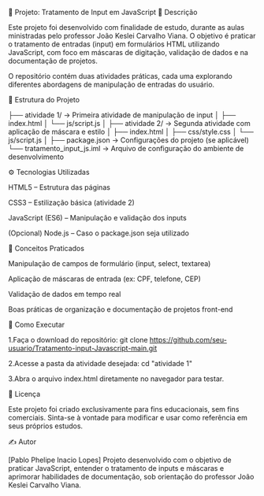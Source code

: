 🧠 Projeto: Tratamento de Input em JavaScript
📘 Descrição

Este projeto foi desenvolvido com finalidade de estudo, durante as aulas ministradas pelo professor João Keslei Carvalho Viana.
O objetivo é praticar o tratamento de entradas (input) em formulários HTML utilizando JavaScript, com foco em máscaras de digitação, validação de dados e na documentação de projetos.

O repositório contém duas atividades práticas, cada uma explorando diferentes abordagens de manipulação de entradas do usuário.

📂 Estrutura do Projeto

├── atividade 1/              → Primeira atividade de manipulação de input
│   ├── index.html
│   └── js/script.js
│
├── atividade 2/              → Segunda atividade com aplicação de máscara e estilo
│   ├── index.html
│   ├── css/style.css
│   └── js/script.js
│
├── package.json              → Configurações do projeto (se aplicável)
└── tratamento_input_js.iml   → Arquivo de configuração do ambiente de desenvolvimento

⚙️ Tecnologias Utilizadas

HTML5 – Estrutura das páginas

CSS3 – Estilização básica (atividade 2)

JavaScript (ES6) – Manipulação e validação dos inputs

(Opcional) Node.js – Caso o package.json seja utilizado

🧩 Conceitos Praticados

Manipulação de campos de formulário (input, select, textarea)

Aplicação de máscaras de entrada (ex: CPF, telefone, CEP)

Validação de dados em tempo real

Boas práticas de organização e documentação de projetos front-end

🚀 Como Executar

1.Faça o download do repositório:
git clone https://github.com/seu-usuario/Tratamento-input-Javascript-main.git

2.Acesse a pasta da atividade desejada:
cd "atividade 1"

3.Abra o arquivo index.html diretamente no navegador para testar.

🧾 Licença

Este projeto foi criado exclusivamente para fins educacionais, sem fins comerciais.
Sinta-se à vontade para modificar e usar como referência em seus próprios estudos.

✍️ Autor

[Pablo Phelipe Inacio Lopes]
Projeto desenvolvido com o objetivo de praticar JavaScript, entender o tratamento de inputs e máscaras e aprimorar habilidades de documentação, sob orientação do professor João Keslei Carvalho Viana.

